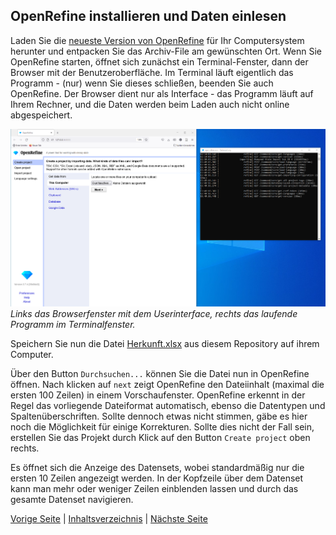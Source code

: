 ## OpenRefine installieren und Daten einlesen

Laden Sie die [neueste Version von OpenRefine](https://openrefine.org/download) für Ihr Computersystem herunter und entpacken Sie das Archiv-File am gewünschten Ort.
Wenn Sie OpenRefine starten, öffnet sich zunächst ein Terminal-Fenster, dann der Browser mit der Benutzeroberfläche.
Im Terminal läuft eigentlich das Programm - (nur) wenn Sie dieses schließen, beenden Sie auch OpenRefine.
Der Browser dient nur als Interface - das Programm läuft auf Ihrem Rechner, und die Daten werden beim Laden auch nicht online abgespeichert.

![OpenRefine Startbildschirm - rechts das Terminal mit dem laufenden Programm](../images/OpenRefine_start.png)
*Links das Browserfenster mit dem Userinterface, rechts das laufende Programm im Terminalfenster.*

Speichern Sie nun die Datei [Herkunft.xlsx](../data/Herkunft.xlsx) aus diesem Repository auf ihrem Computer.

Über den Button `Durchsuchen...` können Sie die Datei nun in OpenRefine öffnen.
Nach klicken auf `next` zeigt OpenRefine den Dateiinhalt (maximal die ersten 100 Zeilen) in einem Vorschaufenster. OpenRefine erkennt in der Regel das vorliegende Dateiformat automatisch, ebenso die Datentypen und Spaltenüberschriften. Sollte dennoch etwas nicht stimmen, gäbe es hier noch die Möglichkeit für einige Korrekturen. 
Sollte dies nicht der Fall sein, erstellen Sie das Projekt durch Klick auf den Button `Create project` oben rechts.

Es öffnet sich die Anzeige des Datensets, wobei standardmäßig nur die ersten 10 Zeilen angezeigt werden.
In der Kopfzeile über dem Datenset kann man mehr oder weniger Zeilen einblenden lassen und durch das gesamte Datenset navigieren.

[Vorige Seite](./2_1_IMDAS-Import.md) | [Inhaltsverzeichnis](../README.md) | [Nächste Seite](./2_3_Daten_vereinheitlichen.md)